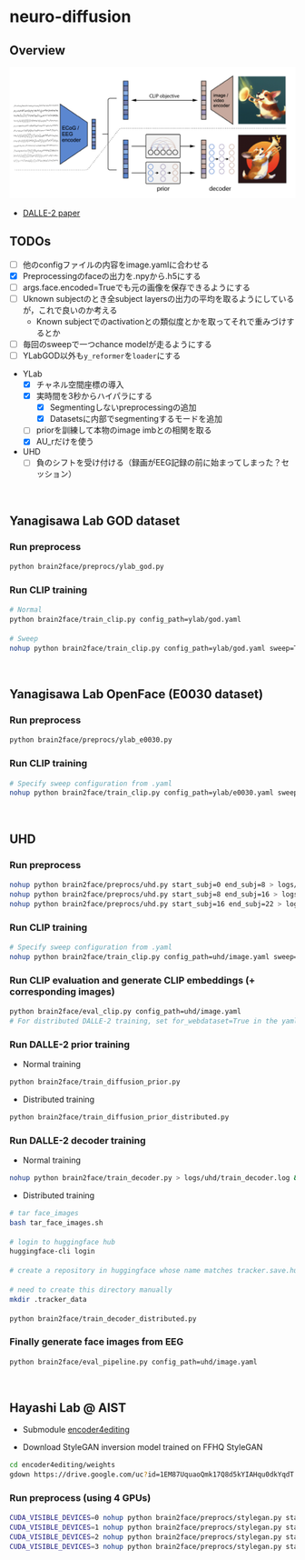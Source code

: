 # neuro-diffusion

## Overview

<div align="center"><img src="assets/neuro-diffusion.jpeg" width=700></div>

- [DALLE-2 paper](https://arxiv.org/pdf/2204.06125.pdf)

## TODOs

- [ ] 他のconfigファイルの内容をimage.yamlに合わせる
- [x] Preprocessingのfaceの出力を.npyから.h5にする
- [ ] args.face.encoded=Trueでも元の画像を保存できるようにする
- [ ] Uknown subjectのとき全subject layersの出力の平均を取るようにしているが，これで良いのか考える
  - Known subjectでのactivationとの類似度とかを取ってそれで重みづけするとか
- [ ] 毎回のsweepで一つchance modelが走るようにする
- [ ] YLabGOD以外も`y_reformer`を`loader`にする
- YLab
  - [x] チャネル空間座標の導入
  - [x] 実時間を3秒からハイパラにする
    - [x] Segmentingしないpreprocessingの追加
    - [x] Datasetsに内部でsegmentingするモードを追加
  - [ ] priorを訓練して本物のimage imbとの相関を取る
  - [x] AU_rだけを使う
- UHD
  - [ ] 負のシフトを受け付ける（録画がEEG記録の前に始まってしまった？セッション）

<br>

## Yanagisawa Lab GOD dataset

### Run preprocess

```bash
python brain2face/preprocs/ylab_god.py
```

### Run CLIP training

```bash
# Normal
python brain2face/train_clip.py config_path=ylab/god.yaml 

# Sweep
nohup python brain2face/train_clip.py config_path=ylab/god.yaml sweep=True > logs/ylab/god/sweep_clip.log &
```

<br>

## Yanagisawa Lab OpenFace (E0030 dataset)

### Run preprocess

```bash
python brain2face/preprocs/ylab_e0030.py
```

### Run CLIP training

```bash
# Specify sweep configuration from .yaml
nohup python brain2face/train_clip.py config_path=ylab/e0030.yaml sweep=True > logs/ylab/sweep_clip.log &
```

<br>

## UHD

### Run preprocess

```bash
nohup python brain2face/preprocs/uhd.py start_subj=0 end_subj=8 > logs/uhd/out1.log &
nohup python brain2face/preprocs/uhd.py start_subj=8 end_subj=16 > logs/uhd/out2.log &
nohup python brain2face/preprocs/uhd.py start_subj=16 end_subj=22 > logs/uhd/out3.log &
```

### Run CLIP training

```bash
# Specify sweep configuration from .yaml
nohup python brain2face/train_clip.py config_path=uhd/image.yaml sweep=True > logs/uhd/sweep_clip.log &
```

### Run CLIP evaluation and generate CLIP embeddings (+ corresponding images)

```bash
python brain2face/eval_clip.py config_path=uhd/image.yaml
# For distributed DALLE-2 training, set for_webdataset=True in the yaml
```

### Run DALLE-2 prior training

- Normal training

```bash
python brain2face/train_diffusion_prior.py
```

- Distributed training

```bash
python brain2face/train_diffusion_prior_distributed.py
```

### Run DALLE-2 decoder training

- Normal training

```bash
nohup python brain2face/train_decoder.py > logs/uhd/train_decoder.log &
```

- Distributed training

```bash
# tar face_images
bash tar_face_images.sh

# login to huggingface hub
huggingface-cli login

# create a repository in huggingface whose name matches tracker.save.huggingface_repo in decoder.json

# need to create this directory manually
mkdir .tracker_data

python brain2face/train_decoder_distributed.py
```

### Finally generate face images from EEG

```bash
python brain2face/eval_pipeline.py config_path=uhd/image.yaml
```

<br>

## Hayashi Lab @ AIST

- Submodule [encoder4editing](https://github.com/SeanNobel/encoder4editing)

- Download StyleGAN inversion model trained on FFHQ StyleGAN

```bash
cd encoder4editing/weights
gdown https://drive.google.com/uc?id=1EM87UquaoQmk17Q8d5kYIAHqu0dkYqdT
```

### Run preprocess (using 4 GPUs)

```bash
CUDA_VISIBLE_DEVICES=0 nohup python brain2face/preprocs/stylegan.py start_subj=0 end_subj=8 > logs/ica/out1.log &
CUDA_VISIBLE_DEVICES=1 nohup python brain2face/preprocs/stylegan.py start_subj=8 end_subj=16 > logs/ica/out2.log &
CUDA_VISIBLE_DEVICES=2 nohup python brain2face/preprocs/stylegan.py start_subj=16 end_subj=24 > logs/ica/out3.log &
CUDA_VISIBLE_DEVICES=3 nohup python brain2face/preprocs/stylegan.py start_subj=24 end_subj=32 > logs/ica/out4.log &
```